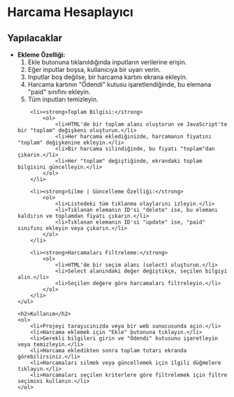 <!DOCTYPE html>
<html lang="en">
<head>
    <meta charset="UTF-8">
    <meta name="viewport" content="width=device-width, initial-scale=1.0">
</head>
<body>
    <h1>Harcama Hesaplayıcı</h1>
    <h2>Yapılacaklar</h2>
    <ul>
        <li><strong>Ekleme Özelliği:</strong>
            <ol>
                <li>Ekle butonuna tıklanıldığında inputların verilerine erişin.</li>
                <li>Eğer inputlar boşsa, kullanıcıya bir uyarı verin.</li>
                <li>Inputlar boş değilse, bir harcama kartını ekrana ekleyin.</li>
                <li>Harcama kartının "Ödendi" kutusu işaretlendiğinde, bu elemana "paid" sınıfını ekleyin.</li>
                <li>Tüm inputları temizleyin.</li>
            </ol>
        </li>

        <li><strong>Toplam Bilgisi:</strong>
            <ol>
                <li>HTML'de bir toplam alanı oluşturun ve JavaScript'te bir "toplam" değişkeni oluşturun.</li>
                <li>Her harcama eklediğinizde, harcamanın fiyatını "toplam" değişkenine ekleyin.</li>
                <li>Bir harcama silindiğinde, bu fiyatı "toplam"dan çıkarın.</li>
                <li>Her "toplam" değiştiğinde, ekrandaki toplam bilgisini güncelleyin.</li>
            </ol>
        </li>

        <li><strong>Silme | Güncelleme Özelliği:</strong>
            <ol>
                <li>Listedeki tüm tıklanma olaylarını izleyin.</li>
                <li>Tıklanan elemanın ID'si "delete" ise, bu elemanı kaldırın ve toplamdan fiyatı çıkarın.</li>
                <li>Tıklanan elemanın ID'si "update" ise, "paid" sınıfını ekleyin veya çıkarın.</li>
            </ol>
        </li>

        <li><strong>Harcamaları Filtreleme:</strong>
            <ol>
                <li>HTML'de bir seçim alanı (select) oluşturun.</li>
                <li>Select alanındaki değer değiştikçe, seçilen bilgiyi alın.</li>
                <li>Seçilen değere göre harcamaları filtreleyin.</li>
            </ol>
        </li>
    </ul>

    <h2>Kullanım</h2>
    <ol>
        <li>Projeyi tarayıcınızda veya bir web sunucusunda açın.</li>
        <li>Harcama eklemek için "Ekle" butonuna tıklayın.</li>
        <li>Gerekli bilgileri girin ve "Ödendi" kutusunu işaretleyin veya temizleyin.</li>
        <li>Harcama ekledikten sonra toplam tutarı ekranda görebilirsiniz.</li>
        <li>Harcamaları silmek veya güncellemek için ilgili düğmelere tıklayın.</li>
        <li>Harcamaları seçilen kriterlere göre filtrelemek için filtre seçimini kullanın.</li>
    </ol>
</body>
</html>
